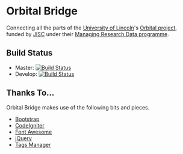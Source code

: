 # Orbital Bridge

Connecting all the parts of the [University of Lincoln](http://lincoln.ac.uk)'s [Orbital project](http://orbital.blogs.lincoln.ac.uk), funded by [JISC](http://www.jisc.ac.uk/) under their [Managing Research Data programme](http://www.jisc.ac.uk/whatwedo/programmes/di_researchmanagement/managingresearchdata.aspx).

## Build Status

* Master: [![Build Status](https://travis-ci.org/lncd/Orbital-Bridge.png?branch=master)](https://travis-ci.org/lncd/Orbital-Bridge)
* Develop: [![Build Status](https://travis-ci.org/lncd/Orbital-Bridge.png?branch=develop)](https://travis-ci.org/lncd/Orbital-Bridge)

## Thanks To...

Orbital Bridge makes use of the following bits and pieces.

* [Bootstrap](http://twitter.github.com/bootstrap/)
* [CodeIgniter](http://ellislab.com/codeigniter)
* [Font Awesome](http://fortawesome.github.com/Font-Awesome/)
* [jQuery](http://jquery.com/)
* [Tags Manager](https://github.com/max-favilli/tagmanager)